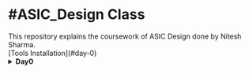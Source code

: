 <H1>#ASIC_Design Class</H1>
This repository explains the coursework of ASIC Design done by Nitesh Sharma.<br>
[Tools Installation](#day-0)
<details>
  <summary><strong>Day0</strong></summary>
  <a name = "day-0"></a>
  
  <details>
    <summary>iverilog Installation</summary>
    I installed iverilog using following commands
    
    sudo apt-get update
    sudo apt-get install iverilog

    
    Below is the screenshot of iverilog installation:
    
  <img src ="https://user-images.githubusercontent.com/140998787/257133371-5ee81e29-7172-4958-8619-d11be643f8be.png">
    
  </details>
</details>
